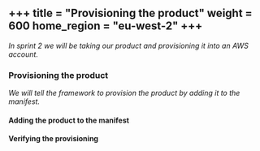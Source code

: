 +++
title = "Provisioning the product"
weight = 600
home_region = "eu-west-2"
+++
---


_In sprint 2 we will be taking our product and provisioning it into an AWS account._

### Provisioning the product

_We will tell the framework to provision the product by adding it to the manifest._

#### Adding the product to the manifest



#### Verifying the provisioning

